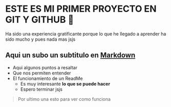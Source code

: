 # ESTE ES MI PRIMER PROYECTO EN GIT Y GITHUB 💪

Ha sido una experiencia gratificante porque lo que he llegado a aprender ha sido mucho y pues nada mas jsjs

## Aqui un subo un subtitulo en [Markdown](https://www.genbeta.com/guia-de-inicio/que-es-markdown-para-que-sirve-y-como-usarlo)

- Aqui algunos puntos a resaltar
- Que nos permiten entender
- El funcionamiento de un ReadMe
    - Es muy interesante **lo que se puede hacer**
    - Espero terminar jsjs

> Por ultimo una esto para ver como funciona
>
